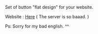 Set of button "flat design" for your website.

Website : <a href="http://guklam.esy.es/BTN/demo.html">Here</a> ( The server is so baaad. )

Ps: Sorry for my bad english. ^^
